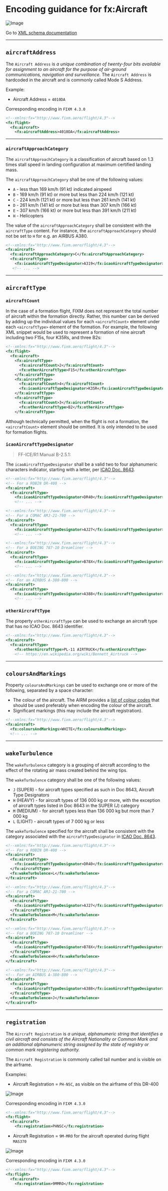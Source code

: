 # Encoding guidance for fx:Aircraft

![Image](https://www.fixm.aero/releases/FIXM-4.3.0/doc/logical_model_documentation/EARoot/EA1/EA2/EA1/EA233.png)

Go to [XML schema documentation](https://www.fixm.aero/releases/FIXM-4.3.0/doc/schema_documentation/Fixm_AircraftType.html)

---

## `aircraftAddress`

The `Aircraft Address` is *a unique combination of twenty-four bits available for assignment to an aircraft for the purpose of air-ground communications, navigation and surveillance.* The `Aircraft Address` is hardcoded in the aircraft and is commonly called Mode S Address.

Example: 
- Aircraft Address = `4010DA`

Corresponding encoding in `FIXM 4.3.0`

```xml
<!--xmlns:fx="http://www.fixm.aero/flight/4.3"-->	
<fx:flight>
  <fx:aircraft>
    <fx:aircraftAddress>4010DA</fx:aircraftAddress>
```

---

### `aircraftApproachCategory`

The `aircraftApproachCategory` is a classification of aircraft based on 1.3 times stall speed in landing configuration at maximum certified landing mass.

The `aircraftApproachCategory` shall be one of the following values:
  - `A` - less than 169 km/h (91 kt) indicated airspeed 
  - `B` - 169 km/h (91 kt) or more but less than 224 km/h (121 kt)
  - `C` - 224 km/h (121 kt) or more but less than 261 km/h (141 kt) 
  - `D` - 261 km/h (141 kt) or more but less than 307 km/h (166 kt) 
  - `E` - 307 km/h (166 kt) or more but less than 391 km/h (211 kt) 
  - `H` - Helicopters

The value of the `aircraftApproachCategory` shall be consistent with the `aircraftType` content. For instance, the `aircraftApproachCategory` should not be set to `H` for e.g. an AIRBUS A380.

 
```xml
<!--xmlns:fx="http://www.fixm.aero/flight/4.3"-->
<fx:aircraft>
  <fx:aircraftApproachCategory>C</fx:aircraftApproachCategory>
  <fx:aircraftType>
    <fx:icaoAircraftTypeDesignator>A319</fx:icaoAircraftTypeDesignator>
   <!-- ... -->
```

---

## `aircraftType`

### `aircraftCount`

In the case of a formation flight, FIXM does not represent the total number of aircraft within the formation directly. Rather, this number can be derived by adding up the individual values for each `<aircraftCount>` element under each `<aircraftType>` element of the formation.  For example, the following XML snippet would be used to represent a formation of nine aircraft including two F15s, four K35Rs, and three B2s:

```xml
<!--xmlns:fx="http://www.fixm.aero/flight/4.3"-->	
<fx:flight>
  <fx:aircraft>
    <fx:aircraftType>
      <fx:aircraftCount>2</fx:aircraftCount>
      <fx:otherAircraftType>F15</fx:otherAircraftType>
    </fx:aircraftType>
    <fx:aircraftType>
      <fx:aircraftCount>4</fx:aircraftCount>
      <fx:icaoAircraftTypeDesignator>K35R</fx:icaoAircraftTypeDesignator>
    </fx:aircraftType>
    <fx:aircraftType>
      <fx:aircraftCount>3</fx:aircraftCount>
      <fx:otherAircraftType>B2</fx:otherAircraftType>
    </fx:aircraftType>
```

Although technically permitted, when the flight is not a formation, the `<aircraftCount>` element should be omitted.  It is only intended to be used for formation flights.

### `icaoAircraftTypeDesignator`

> FF-ICE/R1 Manual B-2.5.1:

The `icaoAircraftTypeDesignator` shall be a valid two to four alphanumeric characters indicator, starting with a letter, per [ICAO Doc. 8643].

```xml
<!--xmlns:fx="http://www.fixm.aero/flight/4.3"-->
<!-- For a ROBIN DR-400 -->
<fx:aircraft>
  <fx:aircraftType>
    <fx:icaoAircraftTypeDesignator>DR40</fx:icaoAircraftTypeDesignator>
    <!-- ... -->
```

```xml
<!--xmlns:fx="http://www.fixm.aero/flight/4.3"-->
<!-- For a COMAC ARJ-21-700 -->
<fx:aircraft>
  <fx:aircraftType>
    <fx:icaoAircraftTypeDesignator>AJ27</fx:icaoAircraftTypeDesignator>
    <!-- ... -->
```

```xml
<!--xmlns:fx="http://www.fixm.aero/flight/4.3"-->
<!-- For a BOEING 787-10 Dreamliner -->
<fx:aircraft>
  <fx:aircraftType>
    <fx:icaoAircraftTypeDesignator>B78X</fx:icaoAircraftTypeDesignator>
    <!-- ... -->
```

```xml
<!--xmlns:fx="http://www.fixm.aero/flight/4.3"-->
<!-- For an AIRBUS A-380-800 -->
<fx:aircraft>
  <fx:aircraftType>
    <fx:icaoAircraftTypeDesignator>A388</fx:icaoAircraftTypeDesignator>
    <!-- ... -->
```

### `otherAircraftType`

The property `otherAircraftType` can be used to exchange an aircraft type that has no ICAO Doc. 8643 identifier.

```xml
<!--xmlns:fx="http://www.fixm.aero/flight/4.3"-->
<fx:aircraft>
  <fx:aircraftType>
    <fx:otherAircraftType>PL-11 AIRTRUCK</fx:otherAircraftType>
    <!-- https://en.wikipedia.org/wiki/Bennett_Airtruck -->
```

---

## `coloursAndMarkings`

Property `coloursAndMarkings` can be used to exchange one or more of the following, separated by a space character: 
- The colour of the aircraft. The AIRM provides a [list of colour codes](https://airm.aero/developers/advanced-search/1.1.0/CodeColourType?model=LogicalModel) that should be used preferably when encoding the colour of the aircraft.
- Significant markings (this may include the aircraft registration).

```xml
<!--xmlns:fx="http://www.fixm.aero/flight/4.3"-->
<fx:aircraft>
  <fx:coloursAndMarkings>WHITE</fx:coloursAndMarkings>
  <!-- ... -->
```

---

## `wakeTurbulence`

The `wakeTurbulence` category is a grouping of aircraft according to the effect of the rotating air mass created behind the wing tips.

The `wakeTurbulence` category shall be one of the following values:
  - `J` (SUPER) - for aircraft types specified as such in Doc 8643, Aircraft Type Designators
  - `H` (HEAVY) - for aircraft types of 136 000 kg or more, with the exception of aircraft types listed in Doc 8643 in the SUPER (J) category
  - `M` (MEDIUM) - for aircraft types less than 136 000 kg but more than 7 000 kg
  - `L` (LIGHT) - aircraft types of 7 000 kg or less

The `wakeTurbulence` specified for the aircraft shall be consistent with the category associated with the `aircraftTypeDesignator` in [ICAO Doc. 8643].

```xml
<!--xmlns:fx="http://www.fixm.aero/flight/4.3"-->
<!-- For a ROBIN DR-400 -->
<fx:aircraft>
  <fx:aircraftType>
    <fx:icaoAircraftTypeDesignator>DR40</fx:icaoAircraftTypeDesignator>
  </fx:aircraftType>
  <fx:wakeTurbulence>L</fx:wakeTurbulence>
</fx:aircraft>
```

```xml
<!--xmlns:fx="http://www.fixm.aero/flight/4.3"-->
<!-- For a COMAC ARJ-21-700 -->
<fx:aircraft>
  <fx:aircraftType>
    <fx:icaoAircraftTypeDesignator>AJ27</fx:icaoAircraftTypeDesignator>
  </fx:aircraftType>
  <fx:wakeTurbulence>M</fx:wakeTurbulence>
</fx:aircraft>
```

```xml
<!--xmlns:fx="http://www.fixm.aero/flight/4.3"-->
<!-- For a BOEING 787-10 Dreamliner -->
<fx:aircraft>
  <fx:aircraftType>
    <fx:icaoAircraftTypeDesignator>B78X</fx:icaoAircraftTypeDesignator>
  </fx:aircraftType>
  <fx:wakeTurbulence>H</fx:wakeTurbulence>
</fx:aircraft>
```

```xml
<!--xmlns:fx="http://www.fixm.aero/flight/4.3"-->
<!-- For an AIRBUS A-380-800 -->
<fx:aircraft>
  <fx:aircraftType>
    <fx:icaoAircraftTypeDesignator>A388</fx:icaoAircraftTypeDesignator>
  </fx:aircraftType>
  <fx:wakeTurbulence>J</fx:wakeTurbulence>
</fx:aircraft>
```

---

## `registration`

The `Aircraft Registration` is *a unique, alphanumeric string that identifies a civil aircraft and consists of the Aircraft Nationality or Common Mark and an additional alphanumeric string assigned by the state of registry or common mark registering authority.* 

The `Aircraft Registration` is commonly called tail number and is visible on the airframe. 

Examples: 


- Aircraft Registration = `PH-NSC`, as visible on the airframe of this DR-400

![Image](.//media/aircraft_reg_PHNSC.png "Example of aircraft registration - PHNSC")

Corresponding encoding in `FIXM 4.3.0`

```xml
<!--xmlns:fx="http://www.fixm.aero/flight/4.3"-->	
<fx:flight>
  <fx:aircraft>
    <fx:registration>PHNSC</fx:registration>
```

- Aircraft Registration = `9M-MRO` for the aircraft operated during flight `MAS370`

![Image](.//media/MH370_aircraft_reg.png "Example of aircraft registration - 9MMRO")

Corresponding encoding in `FIXM 4.3.0`

```xml
<!--xmlns:fx="http://www.fixm.aero/flight/4.3"-->	
<fx:flight>
  <fx:aircraft>
    <fx:registration>9MMRO</fx:registration>
```

[ICAO Doc. 8643]: https://www.icao.int/publications/DOC8643/Pages/Search.aspx
